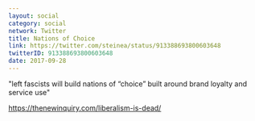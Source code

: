 ```yaml
---
layout: social
category: social
network: Twitter
title: Nations of Choice
link: https://twitter.com/steinea/status/913388693800603648
twitterID: 913388693800603648
date: 2017-09-28
---
```


"left fascists will build nations of “choice” built around brand loyalty and service use"

<https://thenewinquiry.com/liberalism-is-dead/>
